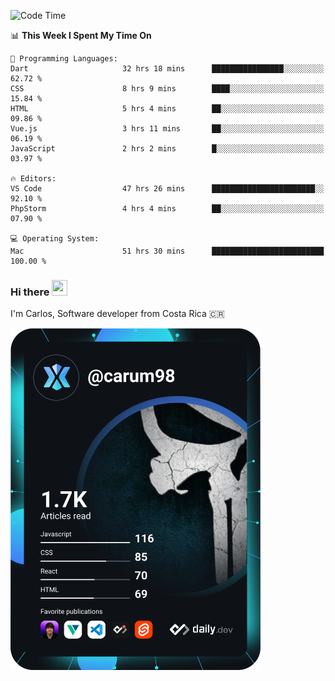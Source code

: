 
<!--START_SECTION:waka-->
![Code Time](http://img.shields.io/badge/Code%20Time-9%2C992%20hrs%205%20mins-blue)

📊 **This Week I Spent My Time On** 

```text
💬 Programming Languages: 
Dart                     32 hrs 18 mins      ████████████████░░░░░░░░░   62.72 % 
CSS                      8 hrs 9 mins        ████░░░░░░░░░░░░░░░░░░░░░   15.84 % 
HTML                     5 hrs 4 mins        ██░░░░░░░░░░░░░░░░░░░░░░░   09.86 % 
Vue.js                   3 hrs 11 mins       ██░░░░░░░░░░░░░░░░░░░░░░░   06.19 % 
JavaScript               2 hrs 2 mins        █░░░░░░░░░░░░░░░░░░░░░░░░   03.97 % 

🔥 Editors: 
VS Code                  47 hrs 26 mins      ███████████████████████░░   92.10 % 
PhpStorm                 4 hrs 4 mins        ██░░░░░░░░░░░░░░░░░░░░░░░   07.90 % 

💻 Operating System: 
Mac                      51 hrs 30 mins      █████████████████████████   100.00 % 
```


<!--END_SECTION:waka-->

### Hi there <img src="https://media.giphy.com/media/hvRJCLFzcasrR4ia7z/giphy.gif" width="25px" height="25px">

I'm Carlos, Software developer from Costa Rica 🇨🇷

<a href="https://app.daily.dev/carum98"><img src="https://github.com/carum98/carum98/blob/main/devcard.svg" width="400" alt="Carlos Umaña Acevedo's Dev Card"/></a>
